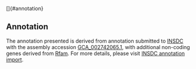 []{#annotation}

Annotation
----------

The annotation presented is derived from annotation submitted to
[INSDC](http://www.insdc.org) with the assembly accession
[GCA\_002742065.1](http://www.ebi.ac.uk/ena/data/view/GCA_002742065.1),
with additional non-coding genes derived from
[Rfam](http://rfam.xfam.org/). For more details, please visit [INSDC
annotation
import](http://ensemblgenomes.org/info/data/insdc_annotation).
